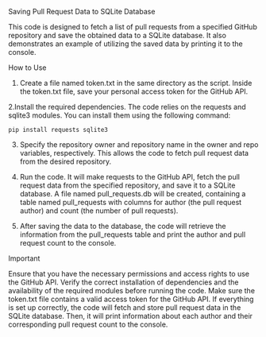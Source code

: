 Saving Pull Request Data to SQLite Database

This code is designed to fetch a list of pull requests from a specified GitHub repository and save the obtained data to a SQLite database. It also demonstrates an example of utilizing the saved data by printing it to the console.

How to Use

1. Create a file named token.txt in the same directory as the script. Inside the token.txt file, save your personal access token for the GitHub API.

2.Install the required dependencies. The code relies on the requests and sqlite3 modules. You can install them using the following command:

    pip install requests sqlite3
    
3. Specify the repository owner and repository name in the owner and repo variables, respectively. This allows the code to fetch pull request data from the desired repository.

4. Run the code. It will make requests to the GitHub API, fetch the pull request data from the specified repository, and save it to a SQLite database. A file named pull_requests.db will be       created, containing a table named pull_requests with columns for author (the pull request author) and count (the number of pull requests).

5. After saving the data to the database, the code will retrieve the information from the pull_requests table and print the author and pull request count to the console.

Important

  Ensure that you have the necessary permissions and access rights to use the GitHub API.
  Verify the correct installation of dependencies and the availability of the required modules before running the code.
  Make sure the token.txt file contains a valid access token for the GitHub API.
  If everything is set up correctly, the code will fetch and store pull request data in the SQLite database. Then, it will print information about each author and their corresponding pull request count to the console.
